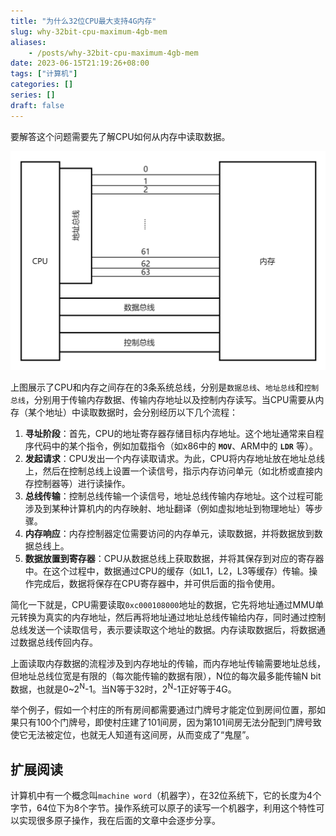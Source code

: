```yaml
---
title: "为什么32位CPU最大支持4G内存"
slug: why-32bit-cpu-maximum-4gb-mem
aliases:
    - /posts/why-32bit-cpu-maximum-4gb-mem
date: 2023-06-15T21:19:26+08:00
tags: ["计算机"]
categories: []
series: []
draft: false
---
```


要解答这个问题需要先了解CPU如何从内存中读取数据。

![CPU内存通信](./why-32bit-cpu-maximum-4gb-mem/cpu-mem-comunication.png)

上图展示了CPU和内存之间存在的3条系统总线，分别是`数据总线`、`地址总线`和`控制总线`，分别用于传输内存数据、传输内存地址以及控制内存读写。当CPU需要从内存（某个地址）中读取数据时，会分别经历以下几个流程：

1. **寻址阶段**：首先，CPU的地址寄存器存储目标内存地址。这个地址通常来自程序代码中的某个指令，例如加载指令（如x86中的 **`MOV`**、ARM中的 **`LDR`** 等）。
1. **发起请求**：CPU发出一个内存读取请求。为此，CPU将内存地址放在地址总线上，然后在控制总线上设置一个读信号，指示内存访问单元（如北桥或直接内存控制器等）进行读操作。
2. **总线传输**：控制总线传输一个读信号，地址总线传输内存地址。这个过程可能涉及到某种计算机内的内存映射、地址翻译（例如虚拟地址到物理地址）等步骤。
3. **内存响应**：内存控制器定位需要访问的内存单元，读取数据，并将数据放到数据总线上。
4. **数据放置到寄存器**：CPU从数据总线上获取数据，并将其保存到对应的寄存器中。在这个过程中，数据通过CPU的缓存（如L1，L2，L3等缓存）传输。操作完成后，数据将保存在CPU寄存器中，并可供后面的指令使用。

简化一下就是，CPU需要读取`0xc000108000`地址的数据，它先将地址通过MMU单元转换为真实的内存地址，然后再将地址通过地址总线传输给内存，同时通过控制总线发送一个读取信号，表示要读取这个地址的数据。内存读取数据后，将数据通过数据总线传回内存。

上面读取内存数据的流程涉及到内存地址的传输，而内存地址传输需要地址总线，但地址总线位宽是有限的（每次能传输的数据有限），N位的每次最多能传输N bit数据，也就是0~2<sup>N</sup>-1。当N等于32时，2<sup>N</sup>-1正好等于4G。

举个例子，假如一个村庄的所有房间都需要通过门牌号才能定位到房间位置，那如果只有100个门牌号，即使村庄建了101间房，因为第101间房无法分配到门牌号致使它无法被定位，也就无人知道有这间房，从而变成了“鬼屋”。

## 扩展阅读

计算机中有一个概念叫`machine word`（机器字），在32位系统下，它的长度为4个字节，64位下为8个字节。操作系统可以原子的读写一个机器字，利用这个特性可以实现很多原子操作，我在后面的文章中会逐步分享。
